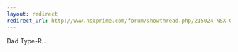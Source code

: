 ```yaml
---
layout: redirect
redirect_url: http://www.nsxprime.com/forum/showthread.php/215024-NSX-Garage-Stable-Mates
---
```


Dad Type-R...
